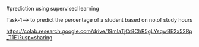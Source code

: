 #prediction using supervised learning

Task-1--> to predict the percentage of a student based on no.of study hours

https://colab.research.google.com/drive/19mIaTjCr8ChR5gLYsqwBE2x52Rp_T1E1?usp=sharing
